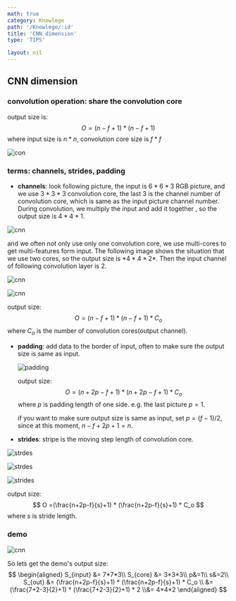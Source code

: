 ```yaml
---
math: true
category: Knowlege
path: '/Knowlege/:id'
title: 'CNN dimension'
type: 'TIPS'

layout: nil
---
```


## CNN dimension

### **convolution operation**: share the convolution core

output size is:
$$
O = (n-f+1) * (n-f+1)
$$
where input size is $n*n$, convolution core size is $f*f$

![con](http://dataunion.org/wp-content/uploads/2015/03/6.gif)

### **terms**: channels, strides, padding

* **channels**: look following picture, the input is $6*6*3$ RGB picture, and we use $3*3*3$ convolution core, the last 3 is the channel number of  convolution core, which is same as the input picture channel number. During convolution, we multiply the input and add it together , so the output size is $4*4*1$.

![cnn](https://img-blog.csdn.net/20180404135638186?watermark/2/text/aHR0cDovL2Jsb2cuY3Nkbi5uZXQvc3NjY19sZWFybmluZw==/font/5a6L5L2T/fontsize/400/fill/I0JBQkFCMA==/dissolve/70/gravity/SouthEast)

and we often not only use only one convolution core, we use multi-cores to get multi-features form input. The following image shows the situation that we use two cores, so the output size is $*4*4*2*$. Then the input channel of following convolution layer is 2.



![cnn](https://img-blog.csdn.net/20180404150134375?watermark/2/text/aHR0cDovL2Jsb2cuY3Nkbi5uZXQvc3NjY19sZWFybmluZw==/font/5a6L5L2T/fontsize/400/fill/I0JBQkFCMA==/dissolve/70/gravity/SouthEast)

![cnn](https://img-blog.csdn.net/20180912114145457?watermark/2/text/aHR0cHM6Ly9ibG9nLmNzZG4ubmV0L2Rzc19kc3Nzc2Q=/font/5a6L5L2T/fontsize/400/fill/I0JBQkFCMA==/dissolve/70)

output size:
$$
O =(n-f+1) * (n-f+1) * C_o
$$
where $C_o$ is the number of convolution cores(output channel).

* **padding**: add data to the border of input, often to make sure the output size is same as input. 

  ![padding](https://img-blog.csdn.net/2018091211400381?watermark/2/text/aHR0cHM6Ly9ibG9nLmNzZG4ubmV0L2Rzc19kc3Nzc2Q=/font/5a6L5L2T/fontsize/400/fill/I0JBQkFCMA==/dissolve/70)

  output size:
  $$
  O =(n+2p-f+1) * (n+2p-f+1) * C_o
  $$
  where $p$ is padding length of one side. e.g. the last picture $p = 1$.

  if you want to make sure output size is same as input, set $p = (f-1)/2$, since at this moment, $n-f+2p+1 = n$.

* **strides**: stripe is the moving step length of convolution core.

![strdes](https://img-blog.csdn.net/20180912114022902?watermark/2/text/aHR0cHM6Ly9ibG9nLmNzZG4ubmV0L2Rzc19kc3Nzc2Q=/font/5a6L5L2T/fontsize/400/fill/I0JBQkFCMA==/dissolve/70)

![strdes](https://img-blog.csdn.net/20180912114032978?watermark/2/text/aHR0cHM6Ly9ibG9nLmNzZG4ubmV0L2Rzc19kc3Nzc2Q=/font/5a6L5L2T/fontsize/400/fill/I0JBQkFCMA==/dissolve/70)

![strides](https://img-blog.csdn.net/20180912114044409?watermark/2/text/aHR0cHM6Ly9ibG9nLmNzZG4ubmV0L2Rzc19kc3Nzc2Q=/font/5a6L5L2T/fontsize/400/fill/I0JBQkFCMA==/dissolve/70)

output size:
$$
O =(\frac{n+2p-f}{s}+1) * (\frac{n+2p-f}{s}+1) * C_o
$$
where $s$ is stride length.

### **demo**

![cnn](https://img-blog.csdn.net/20180912114221257?watermark/2/text/aHR0cHM6Ly9ibG9nLmNzZG4ubmV0L2Rzc19kc3Nzc2Q=/font/5a6L5L2T/fontsize/400/fill/I0JBQkFCMA==/dissolve/70)

So lets get the demo's output size:
$$
\begin{aligned}
S_{input} &= 7*7*3\\
S_{core} &= 3*3*3\\
p&=1\\
s&=2\\
S_{out} &= (\frac{n+2p-f}{s}+1) * (\frac{n+2p-f}{s}+1) * C_o \\
&= (\frac{7+2-3}{2}+1) * (\frac{7+2-3}{2}+1) * 2 \\&= 4*4*2
\end{aligned}
$$

